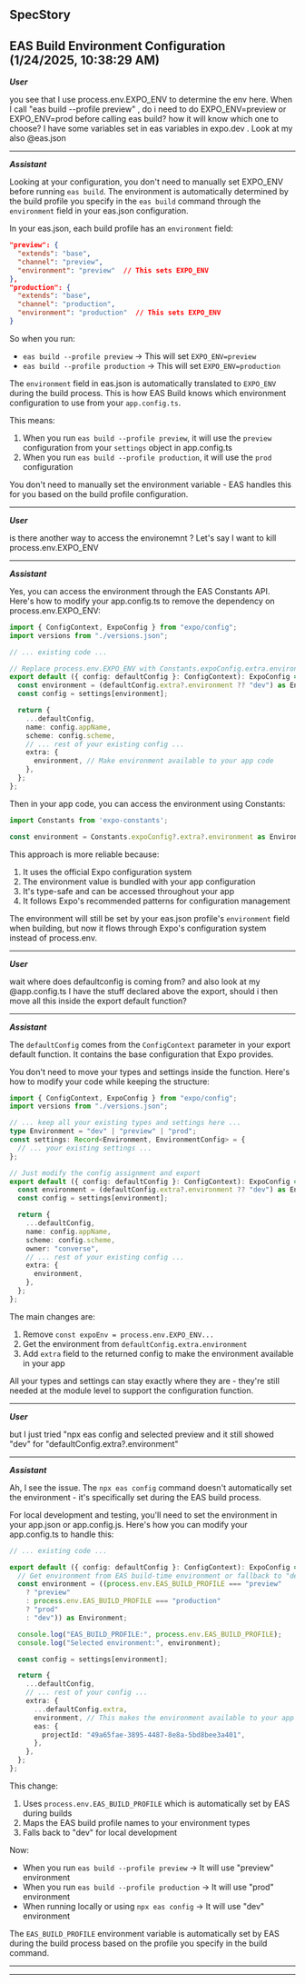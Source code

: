 ## SpecStory

## EAS Build Environment Configuration (1/24/2025, 10:38:29 AM)

_**User**_

you see that I use process.env.EXPO_ENV to determine the env here. When I call "eas build --profile preview" , do i need to do EXPO_ENV=preview or EXPO_ENV=prod before calling eas build? how it will know which one to choose? I have some variables set in eas variables in expo.dev . Look at my also @eas.json 

---

_**Assistant**_

Looking at your configuration, you don't need to manually set EXPO_ENV before running `eas build`. The environment is automatically determined by the build profile you specify in the `eas build` command through the `environment` field in your eas.json configuration.

In your eas.json, each build profile has an `environment` field:

```json
"preview": {
  "extends": "base",
  "channel": "preview",
  "environment": "preview"  // This sets EXPO_ENV
},
"production": {
  "extends": "base",
  "channel": "production",
  "environment": "production"  // This sets EXPO_ENV
}
```

So when you run:
- `eas build --profile preview` → This will set `EXPO_ENV=preview`
- `eas build --profile production` → This will set `EXPO_ENV=production`

The `environment` field in eas.json is automatically translated to `EXPO_ENV` during the build process. This is how EAS Build knows which environment configuration to use from your `app.config.ts`.

This means:
1. When you run `eas build --profile preview`, it will use the `preview` configuration from your `settings` object in app.config.ts
2. When you run `eas build --profile production`, it will use the `prod` configuration

You don't need to manually set the environment variable - EAS handles this for you based on the build profile configuration.

---

_**User**_

is there another way to access the environemnt ? Let's say I want to kill process.env.EXPO_ENV

---

_**Assistant**_

Yes, you can access the environment through the EAS Constants API. Here's how to modify your app.config.ts to remove the dependency on process.env.EXPO_ENV:

```typescript:app.config.ts
import { ConfigContext, ExpoConfig } from "expo/config";
import versions from "./versions.json";

// ... existing code ...

// Replace process.env.EXPO_ENV with Constants.expoConfig.extra.environment
export default ({ config: defaultConfig }: ConfigContext): ExpoConfig => {
  const environment = (defaultConfig.extra?.environment ?? "dev") as Environment;
  const config = settings[environment];

  return {
    ...defaultConfig,
    name: config.appName,
    scheme: config.scheme,
    // ... rest of your existing config ...
    extra: {
      environment, // Make environment available to your app code
    },
  };
};
```

Then in your app code, you can access the environment using Constants:

```typescript
import Constants from 'expo-constants';

const environment = Constants.expoConfig?.extra?.environment as Environment;
```

This approach is more reliable because:
1. It uses the official Expo configuration system
2. The environment value is bundled with your app configuration
3. It's type-safe and can be accessed throughout your app
4. It follows Expo's recommended patterns for configuration management

The environment will still be set by your eas.json profile's `environment` field when building, but now it flows through Expo's configuration system instead of process.env.

---

_**User**_

wait where does defaultconfig is coming from? and also look at my @app.config.ts I have the stuff declared above the export, should i then move all this inside the export default function?

---

_**Assistant**_



The `defaultConfig` comes from the `ConfigContext` parameter in your export default function. It contains the base configuration that Expo provides.

You don't need to move your types and settings inside the function. Here's how to modify your code while keeping the structure:

```typescript:app.config.ts
import { ConfigContext, ExpoConfig } from "expo/config";
import versions from "./versions.json";

// ... keep all your existing types and settings here ...
type Environment = "dev" | "preview" | "prod";
const settings: Record<Environment, EnvironmentConfig> = {
  // ... your existing settings ...
};

// Just modify the config assignment and export
export default ({ config: defaultConfig }: ConfigContext): ExpoConfig => {
  const environment = (defaultConfig.extra?.environment ?? "dev") as Environment;
  const config = settings[environment];

  return {
    ...defaultConfig,
    name: config.appName,
    scheme: config.scheme,
    owner: "converse",
    // ... rest of your existing config ...
    extra: {
      environment,
    },
  };
};
```

The main changes are:
1. Remove `const expoEnv = process.env.EXPO_ENV...`
2. Get the environment from `defaultConfig.extra.environment`
3. Add `extra` field to the returned config to make the environment available in your app

All your types and settings can stay exactly where they are - they're still needed at the module level to support the configuration function.

---

_**User**_

but I just tried "npx eas config and selected preview and it still showed "dev" for "defaultConfig.extra?.environment"

---

_**Assistant**_

Ah, I see the issue. The `npx eas config` command doesn't automatically set the environment - it's specifically set during the EAS build process.

For local development and testing, you'll need to set the environment in your app.json or app.config.js. Here's how you can modify your app.config.ts to handle this:

```typescript:app.config.ts
// ... existing code ...

export default ({ config: defaultConfig }: ConfigContext): ExpoConfig => {
  // Get environment from EAS build-time environment or fallback to "dev"
  const environment = ((process.env.EAS_BUILD_PROFILE === "preview" 
    ? "preview"
    : process.env.EAS_BUILD_PROFILE === "production"
    ? "prod"
    : "dev")) as Environment;

  console.log("EAS_BUILD_PROFILE:", process.env.EAS_BUILD_PROFILE);
  console.log("Selected environment:", environment);

  const config = settings[environment];

  return {
    ...defaultConfig,
    // ... rest of your config ...
    extra: {
      ...defaultConfig.extra,
      environment, // This makes the environment available to your app
      eas: {
        projectId: "49a65fae-3895-4487-8e8a-5bd8bee3a401",
      },
    },
  };
};
```

This change:
1. Uses `process.env.EAS_BUILD_PROFILE` which is automatically set by EAS during builds
2. Maps the EAS build profile names to your environment types
3. Falls back to "dev" for local development

Now:
- When you run `eas build --profile preview` → It will use "preview" environment
- When you run `eas build --profile production` → It will use "prod" environment
- When running locally or using `npx eas config` → It will use "dev" environment

The `EAS_BUILD_PROFILE` environment variable is automatically set by EAS during the build process based on the profile you specify in the build command.

---



---

